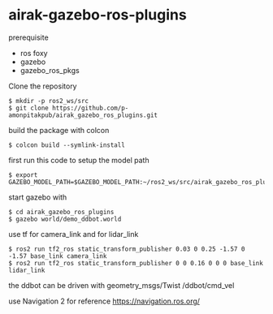 # airak-gazebo-ros-plugins

prerequisite
  - ros foxy
  - gazebo
  - gazebo_ros_pkgs


Clone the repository
```Shell
$ mkdir -p ros2_ws/src
$ git clone https://github.com/p-amonpitakpub/airak_gazebo_ros_plugins.git
```

build the package with colcon
```Shell
$ colcon build --symlink-install 
```

first run this code to setup the model path
```Shell
$ export GAZEBO_MODEL_PATH=$GAZEBO_MODEL_PATH:~/ros2_ws/src/airak_gazebo_ros_plugins/models
```

start gazebo with
```shell
$ cd airak_gazebo_ros_plugins
$ gazebo world/demo_ddbot.world
```

use tf for camera_link and for lidar_link
```Shell
$ ros2 run tf2_ros static_transform_publisher 0.03 0 0.25 -1.57 0 -1.57 base_link camera_link
$ ros2 run tf2_ros static_transform_publisher 0 0 0.16 0 0 0 base_link lidar_link
```

the ddbot can be driven with geometry_msgs/Twist /ddbot/cmd_vel

use Navigation 2 for reference
https://navigation.ros.org/